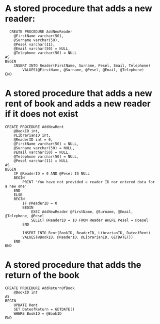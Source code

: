 # A stored procedure that adds a new reader:

```
  CREATE PROCEDURE AddNewReader
	@FirstName varchar(50),
	@Surname varchar(50),
	@Pesel varchar(11),
	@Email varchar(50) = NULL,
	@Telephone varchar(50) = NULL
AS
BEGIN
	INSERT INTO Reader(FirstName, Surname, Pesel, Email, Telephone)
		VALUES(@FirstName, @Surname, @Pesel, @Email, @Telephone)
END
```

# A stored procedure that adds a new rent of book and adds a new reader if it does not exist

```
CREATE PROCEDURE AddNewRent
	@BookID int,
	@LibrarianID int,
	@ReaderID int = 0,
	@FirstName varchar(50) = NULL,
	@Surname varchar(50) = NULL,
	@Email varchar(50) = NULL,
	@Telephone varchar(50) = NULL,
	@Pesel varchar(11) = NULL
AS
BEGIN
	IF @ReaderID = 0 AND @Pesel IS NULL
	BEGIN
		PRINT 'You have not provided a reader ID nor entered data for a new one'
	END
	ELSE
	BEGIN
		IF @ReaderID = 0
		BEGIN
			EXEC AddNewReader @FirstName, @Surname, @Email, @Telephone, @Pesel
			SELECT @ReaderID = ID FROM Reader WHERE Pesel = @pesel
		END

		INSERT INTO Rent(BookID, ReaderID, LibrarianID, DateofRent)
		VALUES(@BookID, @ReaderID, @LibrarianID, GETDATE())
	END
END
```

# A stored procedure that adds the return of the book

```
CREATE PROCEDURE AddReturnOfBook
	@BookID int
AS
BEGIN
	UPDATE Rent
	SET DateofReturn = GETDATE()
	WHERE BookID = @BookID
END
```
